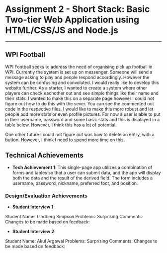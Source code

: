 Assignment 2 - Short Stack: Basic Two-tier Web Application using HTML/CSS/JS and Node.js  
===
---
## WPI Football
WPI Football seeks to address the need of organising pick up football in WPI. Currently the system is set up on messenger. Someone will send a message asking to play and people respond accordingly. However the system can be confusing and convoluted. I would really like to develop this website further. As a starter, I wanted to create a system where other players can check eachother out and see simple things like their name and their stats. I wanted to make this on a separate page however I could not figure out how to do this with the sever. You can see the commented out code in the respective files. I would like to make this more robust and let people add more stats or even profile pictures. For now a user is able to put in their username, password and some basic stats and this is displayed in a table below. However, I think this has a lot of potential.

One other future I could not figure out was how to delete an entry, with a button. However, I think I need to spend more time on this.

## Technical Achievements
- **Tech Achievement 1**: This single-page app utilizes a combination of forms and tables so that a user can submit data, and the app will display both the data and the result of the derived field. The form includes a username, password, nickname, preferred foot, and position.


### Design/Evaluation Achievements
- **Student Interview 1**:

Student Name: Lindberg Simpson
Problems:
Surprising Comments:
Changes to be made based on feedback:

- **Student Interview 2**:

Student Name: Akul Argawal
Problems:
Surprising Comments:
Changes to be made based on feedback:
